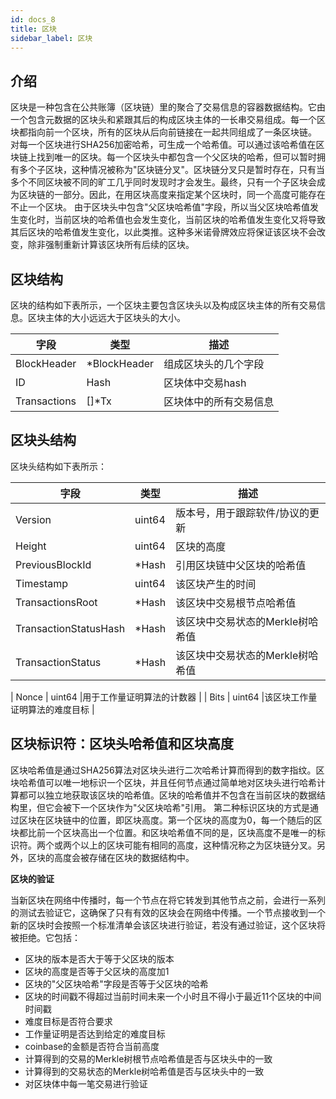 ```yaml
---
id: docs_8
title: 区块
sidebar_label: 区块
---
```


## 介绍

区块是一种包含在公共账簿（区块链）里的聚合了交易信息的容器数据结构。它由一个包含元数据的区块头和紧跟其后的构成区块主体的一长串交易组成。每一个区块都指向前一个区块，所有的区块从后向前链接在一起共同组成了一条区块链。
对每一个区块进行SHA256加密哈希，可生成一个哈希值。可以通过该哈希值在区块链上找到唯一的区块。每一个区块头中都包含一个父区块的哈希，但可以暂时拥有多个子区块，这种情况被称为"区块链分叉"。区块链分叉只是暂时存在，只有当多个不同区块被不同的旷工几乎同时发现时才会发生。最终，只有一个子区块会成为区块链的一部分。因此，在用区块高度来指定某个区块时，同一个高度可能存在不止一个区块。
由于区块头中包含"父区块哈希值"字段，所以当父区块哈希值发生变化时，当前区块的哈希值也会发生变化，当前区块的哈希值发生变化又将导致其后区块的哈希值发生变化，以此类推。这种多米诺骨牌效应将保证该区块不会改变，除非强制重新计算该区块所有后续的区块。

## 区块结构

区块的结构如下表所示，一个区块主要包含区块头以及构成区块主体的所有交易信息。区块主体的大小远远大于区块头的大小。

| 字段 | 类型 | 描述 | 
| --- | --- |--- |
| BlockHeader | *BlockHeader | 组成区块头的几个字段 |
| ID | Hash |区块体中交易hash |
| Transactions | []*Tx |区块体中的所有交易信息 |


## 区块头结构

区块头结构如下表所示：

| 字段 | 类型 |描述 |
| --- | --- | --- |
| Version |uint64| 版本号，用于跟踪软件/协议的更新 |
| Height | uint64 | 区块的高度 |
| PreviousBlockId | *Hash | 引用区块链中父区块的哈希值 |
| Timestamp | uint64 | 该区块产生的时间 |
| TransactionsRoot | *Hash | 该区块中交易根节点哈希值 |
| TransactionStatusHash | *Hash | 该区块中交易状态的Merkle树哈希值 |
| TransactionStatus | *Hash | 该区块中交易状态的Merkle树哈希值 |

| Nonce | uint64  |用于工作量证明算法的计数器 |
| Bits | uint64 |该区块工作量证明算法的难度目标 |



## 区块标识符：区块头哈希值和区块高度

区块哈希值是通过SHA256算法对区块头进行二次哈希计算而得到的数字指纹。区块哈希值可以唯一地标识一个区块，并且任何节点通过简单地对区块头进行哈希计算都可以独立地获取该区块的哈希值。区块的哈希值并不包含在当前区块的数据结构里，但它会被下一个区块作为"父区块哈希"引用。
第二种标识区块的方式是通过区块在区块链中的位置，即区块高度。第一个区块的高度为0，每一个随后的区块都比前一个区块高出一个位置。和区块哈希值不同的是，区块高度不是唯一的标识符。两个或两个以上的区块可能有相同的高度，这种情况称之为区块链分叉。另外，区块的高度会被存储在区块的数据结构中。

**区块的验证**

当新区块在网络中传播时，每一个节点在将它转发到其他节点之前，会进行一系列的测试去验证它，这确保了只有有效的区块会在网络中传播。一个节点接收到一个新的区块时会按照一个标准清单会该区块进行验证，若没有通过验证，这个区块将被拒绝。它包括：

- 区块的版本是否大于等于父区块的版本
- 区块的高度是否等于父区块的高度加1
- 区块的"父区块哈希"字段是否等于父区块的哈希
- 区块的时间戳不得超过当前时间未来一个小时且不得小于最近11个区块的中间时间戳
- 难度目标是否符合要求
- 工作量证明是否达到给定的难度目标
- coinbase的金额是否符合当前高度
- 计算得到的交易的Merkle树根节点哈希值是否与区块头中的一致
- 计算得到的交易状态的Merkle树哈希值是否与区块头中的一致
- 对区块体中每一笔交易进行验证

